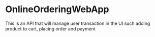 # OnlineOrderingWebApp
This is an API that will manage user transaction in the UI such adding product to cart, placing order and payment
